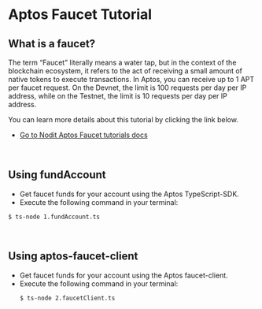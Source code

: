 # Aptos Faucet Tutorial

## What is a faucet?

The term “Faucet” literally means a water tap, but in the context of the blockchain ecosystem, it refers to the act of receiving a small amount of native tokens to execute transactions. In Aptos, you can receive up to 1 APT per faucet request. On the Devnet, the limit is 100 requests per day per IP address, while on the Testnet, the limit is 10 requests per day per IP address.

You can learn more details about this tutorial by clicking the link below.

- [Go to Nodit Aptos Faucet tutorials docs](https://developer.nodit.io/docs/receiving-faucet)

<br>

## Using fundAccount

- Get faucet funds for your account using the Aptos TypeScript-SDK.
- Execute the following command in your terminal:

```
$ ts-node 1.fundAccount.ts
```

<br>

## Using aptos-faucet-client

- Get faucet funds for your account using the Aptos faucet-client.
- Execute the following command in your terminal:
  ```
  $ ts-node 2.faucetClient.ts
  ```
